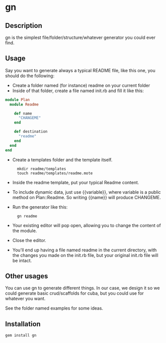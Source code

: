 # gn

## Description

gn is the simplest file/folder/structure/whatever generator you could ever find. 

## Usage

Say you want to generate always a typical README file, like this one, you should do the following:

* Create a folder named (for instance) readme on your current folder
* Inside of that folder, create a file named init.rb and fill it like this:

```ruby
module Plan
  module Readme

    def name
      "CHANGEME"
    end

    def destination
      "readme"
    end
  end
end
```

* Create a templates folder and the template itself.

        mkdir readme/templates
        touch readme/templates/readme.mote

* Inside the readme template, put your typical Readme content. 
* To include dynamic data, just use {{variable}}, where variable is a public method on Plan::Readme. So writing {{name}} will produce CHANGEME.

* Run the generator like this: 

        gn readme

* Your existing editor will pop open, allowing you to change the content of the module. 
* Close the editor. 
* You'll end up having a file named readme in the current directory, with the changes you made on the init.rb file, but your original init.rb file will be intact. 

## Other usages

You can use gn to generate different things. In our case, we design it so we could generate basic crud/scaffolds for cuba, but you could use for whatever you want. 

See the folder named examples for some ideas. 

## Installation

    gem install gn